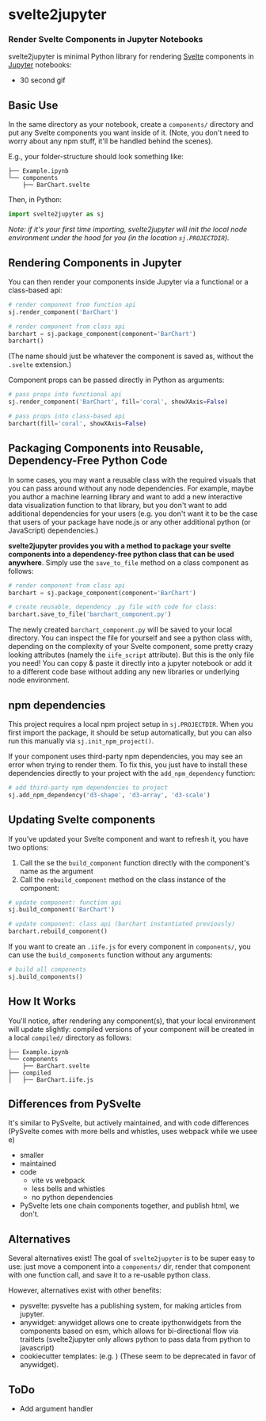 # svelte2jupyter

### Render Svelte Components in Jupyter Notebooks

svelte2jupyter is minimal Python library for rendering [Svelte](https://svelte.dev/) components in [Jupyter](https://jupyter.org/) notebooks:

- 30 second gif

## Basic Use

In the same directory as your notebook, create a `components/` directory and put any Svelte components you want inside of it. (Note, you don't need to worry about any npm stuff, it'll be handled behind the scenes).

E.g., your folder-structure should look something like:

```
├── Example.ipynb
└── components
    ├── BarChart.svelte
```

Then, in Python:

```py
import svelte2jupyter as sj
```

_Note: if it's your first time importing, svelte2jupyter will init the local node environment under the hood for you (in the location `sj.PROJECTDIR`)._

## Rendering Components in Jupyter

You can then render your components inside Jupyter via a functional or a class-based api:

```py
# render component from function api
sj.render_component('BarChart')

# render component from class api
barchart = sj.package_component(component='BarChart')
barchart()
```

(The name should just be whatever the component is saved as, without the `.svelte` extension.)

Component props can be passed directly in Python as arguments:

```py
# pass props into functional api
sj.render_component('BarChart', fill='coral', showXAxis=False)

# pass props into class-based api
barchart(fill='coral', showXAxis=False)
```


## Packaging Components into Reusable, Dependency-Free Python Code

In some cases, you may want a reusable class with the required visuals that you can pass around without any node dependencies. For example, maybe you author a machine learning library and want to add a new interactive data visualization function to that library, but you don't want to add additional dependencies for your users (e.g. you don't want it to be the case that users of your package have node.js or any other additional python (or JavaScript) dependencies.)

**svelte2jupyter provides you with a method to package your svelte components into a dependency-free python class that can be used anywhere**. Simply use the `save_to_file` method on a class component as follows:

```py
# render component from class api
barchart = sj.package_component(component='BarChart')

# create reusable, dependency .py file with code for class:
barchart.save_to_file('barchart_component.py')
```

The newly created `barchart_component.py` will be saved to your local directory. You can inspect the file for yourself and see a python class with, depending on the complexity of your Svelte component, some pretty crazy looking attributes (namely the `iife_script` attribute). But this is the only file you need! You can copy & paste it directly into a jupyter notebook or add it to a different code base without adding any new libraries or underlying node environment.


## npm dependencies

This project requires a local npm project setup in `sj.PROJECTDIR`. When you first import the package, it should be setup automatically, but you can also run this manually via `sj.init_npm_project()`.

If your component uses third-party npm dependencies, you may see an error when trying to render them. To fix this, you just have to install these dependencies directly to your project with the `add_npm_dependency` function:

```py
# add third-party npm dependencies to project
sj.add_npm_dependency('d3-shape', 'd3-array', 'd3-scale')
```

## Updating Svelte components

If you've updated your Svelte component and want to refresh it, you have two options:

1. Call the se the `build_component` function directly with the component's name as the argument
2. Call the `rebuild_component` method on the class instance of the component:

```py
# update component: function api
sj.build_component('BarChart')

# update component: class api (barchart instantiated previously)
barchart.rebuild_component()
```

If you want to create an `.iife.js` for every component in `components/`, you can use the `build_components` function without any arguments:

```py
# build all components
sj.build_components()
```

## How It Works

You'll notice, after rendering any component(s), that your local environment will update slightly: compiled versions of your component will be created in a local `compiled/` directory as follows:

```
├── Example.ipynb
└── components
    ├── BarChart.svelte
├── compiled
│   ├── BarChart.iife.js
```

## Differences from PySvelte

It's similar to PySvelte, but actively maintained, and with code differences (PySvelte comes with more bells and whistles, uses webpack while we usee e)

- smaller
- maintained
- code
  - vite vs webpack
  - less bells and whistles
  - no python dependencies
- PySvelte lets one chain components together, and publish html, we don't.

## Alternatives

Several alternatives exist! The goal of `svelte2jupyter` is to be super easy to use: just move a component into a `components/` dir, render that component with one function call, and save it to a re-usable python class. 

However, alternatives exist with other benefits:

- pysvelte: pysvelte has a publishing system, for making articles from jupyter.
- anywidget: anywidget allows one to create ipythonwidgets from the components based on esm, which allows for bi-directional flow via traitlets (svelte2jupyter only allows python to pass data from python to javascript)
- cookiecutter templates: (e.g. ) (These seem to be deprecated in favor of anywidget).

## ToDo

- Add argument handler
